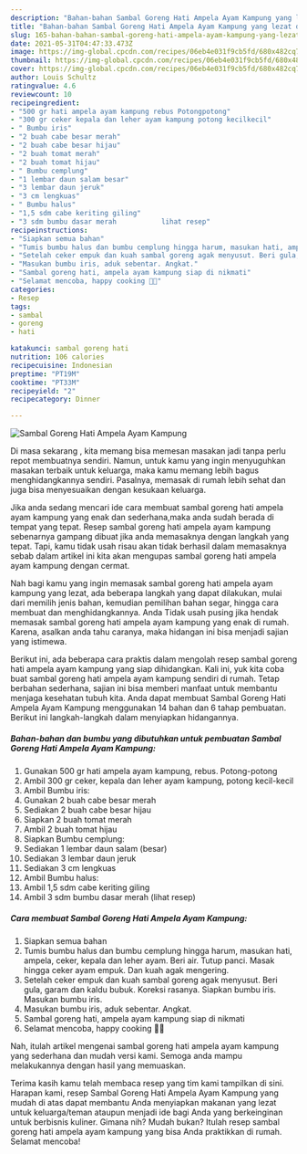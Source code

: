 ```yaml
---
description: "Bahan-bahan Sambal Goreng Hati Ampela Ayam Kampung yang lezat dan Mudah Dibuat"
title: "Bahan-bahan Sambal Goreng Hati Ampela Ayam Kampung yang lezat dan Mudah Dibuat"
slug: 165-bahan-bahan-sambal-goreng-hati-ampela-ayam-kampung-yang-lezat-dan-mudah-dibuat
date: 2021-05-31T04:47:33.473Z
image: https://img-global.cpcdn.com/recipes/06eb4e031f9cb5fd/680x482cq70/sambal-goreng-hati-ampela-ayam-kampung-foto-resep-utama.jpg
thumbnail: https://img-global.cpcdn.com/recipes/06eb4e031f9cb5fd/680x482cq70/sambal-goreng-hati-ampela-ayam-kampung-foto-resep-utama.jpg
cover: https://img-global.cpcdn.com/recipes/06eb4e031f9cb5fd/680x482cq70/sambal-goreng-hati-ampela-ayam-kampung-foto-resep-utama.jpg
author: Louis Schultz
ratingvalue: 4.6
reviewcount: 10
recipeingredient:
- "500 gr hati ampela ayam kampung rebus Potongpotong"
- "300 gr ceker kepala dan leher ayam kampung potong kecilkecil"
- " Bumbu iris"
- "2 buah cabe besar merah"
- "2 buah cabe besar hijau"
- "2 buah tomat merah"
- "2 buah tomat hijau"
- " Bumbu cemplung"
- "1 lembar daun salam besar"
- "3 lembar daun jeruk"
- "3 cm lengkuas"
- " Bumbu halus"
- "1,5 sdm cabe keriting giling"
- "3 sdm bumbu dasar merah           lihat resep"
recipeinstructions:
- "Siapkan semua bahan"
- "Tumis bumbu halus dan bumbu cemplung hingga harum, masukan hati, ampela, ceker, kepala dan leher ayam. Beri air. Tutup panci. Masak hingga ceker ayam empuk. Dan kuah agak mengering."
- "Setelah ceker empuk dan kuah sambal goreng agak menyusut. Beri gula, garam dan kaldu bubuk. Koreksi rasanya. Siapkan bumbu iris. Masukan bumbu iris."
- "Masukan bumbu iris, aduk sebentar. Angkat."
- "Sambal goreng hati, ampela ayam kampung siap di nikmati"
- "Selamat mencoba, happy cooking 🤗😘"
categories:
- Resep
tags:
- sambal
- goreng
- hati

katakunci: sambal goreng hati 
nutrition: 106 calories
recipecuisine: Indonesian
preptime: "PT19M"
cooktime: "PT33M"
recipeyield: "2"
recipecategory: Dinner

---
```



![Sambal Goreng Hati Ampela Ayam Kampung](https://img-global.cpcdn.com/recipes/06eb4e031f9cb5fd/680x482cq70/sambal-goreng-hati-ampela-ayam-kampung-foto-resep-utama.jpg)

Di masa  sekarang , kita memang bisa memesan masakan jadi tanpa perlu repot membuatnya sendiri. Namun, untuk kamu yang ingin menyuguhkan masakan terbaik untuk keluarga, maka kamu memang lebih bagus menghidangkannya sendiri. Pasalnya, memasak di rumah lebih sehat dan juga bisa menyesuaikan dengan kesukaan keluarga.

Jika anda sedang mencari ide cara membuat sambal goreng hati ampela ayam kampung yang enak dan sederhana,maka anda sudah berada di tempat yang tepat. Resep sambal goreng hati ampela ayam kampung  sebenarnya gampang dibuat jika anda memasaknya dengan langkah yang tepat. Tapi, kamu tidak usah risau akan tidak berhasil dalam memasaknya 
sebab dalam artikel ini kita akan mengupas sambal goreng hati ampela ayam kampung dengan cermat.  



Nah bagi kamu yang ingin memasak sambal goreng hati ampela ayam kampung yang lezat, ada beberapa langkah yang dapat dilakukan, mulai dari memilih jenis bahan, kemudian pemilihan bahan segar, hingga cara membuat dan menghidangkannya. Anda Tidak usah pusing jika hendak memasak sambal goreng hati ampela ayam kampung yang enak di rumah. Karena, asalkan anda  tahu caranya, maka hidangan ini bisa menjadi sajian yang istimewa.

Berikut ini, ada beberapa cara praktis  dalam mengolah resep sambal goreng hati ampela ayam kampung yang siap dihidangkan. Kali ini, yuk kita coba buat sambal goreng hati ampela ayam kampung sendiri di rumah. Tetap berbahan sederhana, sajian ini bisa memberi manfaat untuk membantu menjaga kesehatan tubuh kita. Anda dapat membuat Sambal Goreng Hati Ampela Ayam Kampung menggunakan 14 bahan dan 6 tahap pembuatan. Berikut ini langkah-langkah dalam menyiapkan hidangannya.

<!--inarticleads1-->

##### Bahan-bahan dan bumbu yang dibutuhkan untuk pembuatan Sambal Goreng Hati Ampela Ayam Kampung:

1. Gunakan 500 gr hati ampela ayam kampung, rebus. Potong-potong
1. Ambil 300 gr ceker, kepala dan leher ayam kampung, potong kecil-kecil
1. Ambil  Bumbu iris:
1. Gunakan 2 buah cabe besar merah
1. Sediakan 2 buah cabe besar hijau
1. Siapkan 2 buah tomat merah
1. Ambil 2 buah tomat hijau
1. Siapkan  Bumbu cemplung:
1. Sediakan 1 lembar daun salam (besar)
1. Sediakan 3 lembar daun jeruk
1. Sediakan 3 cm lengkuas
1. Ambil  Bumbu halus:
1. Ambil 1,5 sdm cabe keriting giling
1. Ambil 3 sdm bumbu dasar merah           (lihat resep)




<!--inarticleads2-->

##### Cara membuat Sambal Goreng Hati Ampela Ayam Kampung:

1. Siapkan semua bahan
1. Tumis bumbu halus dan bumbu cemplung hingga harum, masukan hati, ampela, ceker, kepala dan leher ayam. Beri air. Tutup panci. Masak hingga ceker ayam empuk. Dan kuah agak mengering.
1. Setelah ceker empuk dan kuah sambal goreng agak menyusut. Beri gula, garam dan kaldu bubuk. Koreksi rasanya. Siapkan bumbu iris. Masukan bumbu iris.
1. Masukan bumbu iris, aduk sebentar. Angkat.
1. Sambal goreng hati, ampela ayam kampung siap di nikmati
1. Selamat mencoba, happy cooking 🤗😘




Nah, itulah artikel mengenai  sambal goreng hati ampela ayam kampung  yang sederhana dan mudah versi kami. Semoga anda mampu melakukannya dengan hasil yang memuaskan. 

Terima kasih kamu telah membaca resep yang tim kami tampilkan di sini. Harapan kami, resep  Sambal Goreng Hati Ampela Ayam Kampung yang mudah di atas dapat membantu Anda menyiapkan makanan yang lezat untuk keluarga/teman ataupun menjadi ide bagi Anda yang berkeinginan untuk berbisnis kuliner. Gimana nih? Mudah bukan? Itulah resep sambal goreng hati ampela ayam kampung yang bisa Anda praktikkan di rumah. Selamat mencoba!

